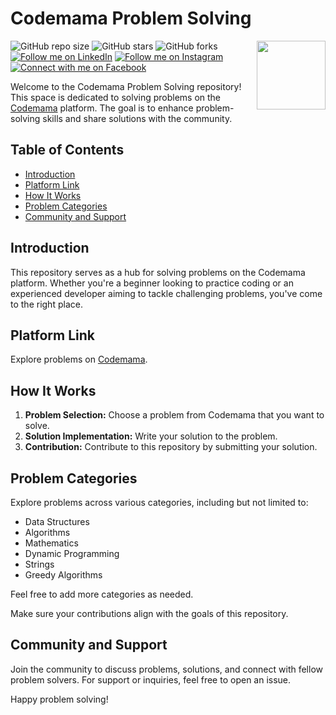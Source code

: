 # Codemama Problem Solving

<img src="https://i.ibb.co/wdGX0N1/java-script.png" align="right" width="110" height="110" />

![GitHub repo size](https://img.shields.io/github/repo-size/rockyhaque/codeMama)
![GitHub stars](https://img.shields.io/github/stars/rockyhaque/codeMama?style=social)
![GitHub forks](https://img.shields.io/github/forks/rockyhaque/rockyhaque?style=social)
[![Follow me on LinkedIn](https://img.shields.io/badge/-LinkedIn-blue?style=flat-square&logo=linkedin&logoColor=white&link=https://www.linkedin.com/in/your-linkedin-handle/)](https://www.linkedin.com/in/your-linkedin-handle/)
[![Follow me on Instagram](https://img.shields.io/badge/-Instagram-E4405F?style=flat-square&logo=instagram&logoColor=white&link=https://www.instagram.com/rocky_haque.10/)](https://www.instagram.com/rocky_haque.10/)
[![Connect with me on Facebook](https://img.shields.io/badge/-Facebook-1877F2?style=flat-square&logo=facebook&logoColor=white&link=https://www.facebook.com/rockyhaquee/)](https://www.facebook.com/rockyhaquee/)

Welcome to the Codemama Problem Solving repository! This space is dedicated to solving problems on the [Codemama](https://ostad.app/codemama) platform. The goal is to enhance problem-solving skills and share solutions with the community.

## Table of Contents

- [Introduction](#introduction)
- [Platform Link](#platform-link)
- [How It Works](#how-it-works)
- [Problem Categories](#problem-categories)
- [Community and Support](#community-and-support)

## Introduction

This repository serves as a hub for solving problems on the Codemama platform. Whether you're a beginner looking to practice coding or an experienced developer aiming to tackle challenging problems, you've come to the right place.

## Platform Link

Explore problems on [Codemama](https://ostad.app/codemama).

## How It Works

1. **Problem Selection:** Choose a problem from Codemama that you want to solve.
2. **Solution Implementation:** Write your solution to the problem.
3. **Contribution:** Contribute to this repository by submitting your solution.

## Problem Categories

Explore problems across various categories, including but not limited to:
- Data Structures
- Algorithms
- Mathematics
- Dynamic Programming
- Strings
- Greedy Algorithms

Feel free to add more categories as needed.


Make sure your contributions align with the goals of this repository.

## Community and Support

Join the community to discuss problems, solutions, and connect with fellow problem solvers. For support or inquiries, feel free to open an issue.

Happy problem solving!
